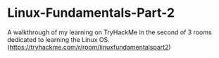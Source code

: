 # Linux-Fundamentals-Part-2
A walkthrough of my learning on TryHackMe in the second of 3 rooms dedicated to learning the Linux OS. (https://tryhackme.com/r/room/linuxfundamentalspart2)
